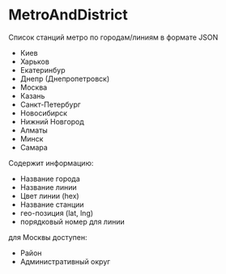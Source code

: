 # MetroAndDistrict

Список станций метро по городам/линиям в формате JSON
* Киев
* Харьков
* Екатеринбур
* Днепр (Днепропетровск)
* Москва
* Казань
* Санкт-Петербург
* Новосибирск
* Нижний Новгород
* Алматы
* Минск
* Самара

Содержит информацию:

* Название города
* Название линии
* Цвет линии (hex)
* Название станции
* гео-позиция (lat, lng)
* порядковый номер для линии

для Москвы доступен:

* Район 
* Административный округ
